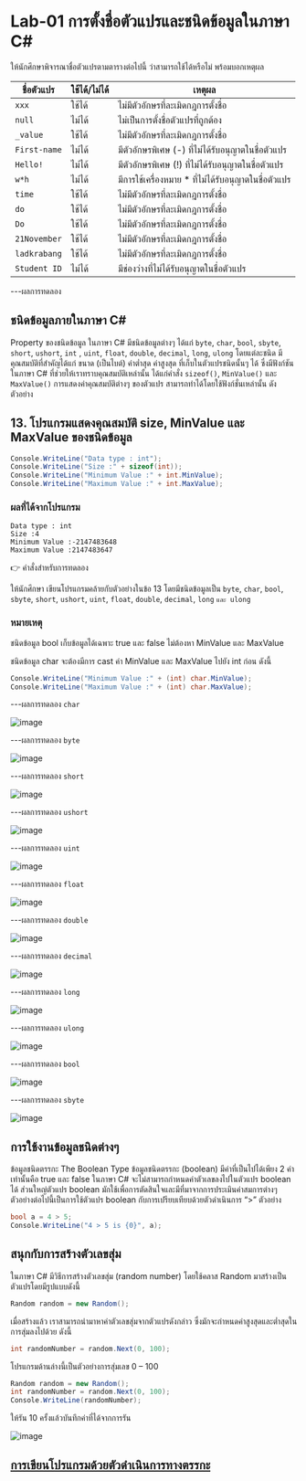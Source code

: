 # Lab-01 การตั้งชื่อตัวแปรและชนิดข้อมูลในภาษา C\#


 ให้นักศึกษาพิจารณาชื่อตัวแปรตามตารางต่อไปนี้ ว่าสามารถใช้ได้หรือไม่ พร้อมบอกเหตุผล

| ชื่อตัวแปร | ใช้ได้/ไม่ได้ | เหตุผล|
|--|--|--|
| `xxx`     | ใช้ได้ | ไม่มีตัวอักษรที่ละเมิดกฎการตั้งชื่อ            |
| `null`    | ไม่ได้ | ไม่เป็นการตั้งชื่อตัวแปรที่ถูกต้อง             |
| `_value`  | ใช้ได้ |    ไม่มีตัวอักษรที่ละเมิดกฎการตั้งชื่อ   |
| `First-name`| ไม่ได้ | มีตัวอักษรพิเศษ (-) ที่ไม่ได้รับอนุญาตในชื่อตัวแปร |
| `Hello!` |  ไม่ได้ | มีตัวอักษรพิเศษ (!) ที่ไม่ได้รับอนุญาตในชื่อตัวแปร |
| `w*h` |  ไม่ได้   | มีการใช้เครื่องหมาย * ที่ไม่ได้รับอนุญาตในชื่อตัวแปร |
| `time` |  ใช้ได้  | ไม่มีตัวอักษรที่ละเมิดกฎการตั้งชื่อ     |
| `do` |   ใช้ได้   | ไม่มีตัวอักษรที่ละเมิดกฎการตั้งชื่อ        |
| `Do` |  ใช้ได้   | ไม่มีตัวอักษรที่ละเมิดกฎการตั้งชื่อ  |
| `21November`| ใช้ได้   | ไม่มีตัวอักษรที่ละเมิดกฎการตั้งชื่อ    |
| `ladkrabang`| ใช้ได้   | ไม่มีตัวอักษรที่ละเมิดกฎการตั้งชื่อ  |
| `Student ID`| ไม่ได้   | มีช่องว่างที่ไม่ได้รับอนุญาตในชื่อตัวแปร |


---ผลการทดลอง


## ชนิดข้อมูลภายในภาษา C\#

Property ของชนิดข้อมูล ในภาษา C# มีชนิดข้อมูลต่างๆ ได้แก่ `byte`, `char`, `bool`, `sbyte`, `short`, `ushort`, `int` , `uint`, `float`, `double`, `decimal`, `long`, `ulong` โดยแต่ละชนิด มีคุณสมบัติที่สำคัญได้แก่ ขนาด (เป็นไบต์) ค่าต่ำสุด ค่าสูงสุด ที่เก็บในตัวแปรชนิดนั้นๆ ได้ ซึ่งมีฟังก์ชันในภาษา C# ที่ช่วยให้เราทราบคุณสมบัติเหล่านั้น ได้แก่คำสั่ง `sizeof()`, `MinValue()` และ `MaxValue()` การแสดงค่าคุณสมบัติต่างๆ ของตัวแปร สามารถทำได้โดยใช้ฟังก์ชั่นเหล่านั้น ดังตัวอย่าง

## 13. โปรแกรมแสดงคุณสมบัติ size, MinValue และ MaxValue ของชนิดข้อมูล

```csharp
Console.WriteLine("Data type : int");
Console.WriteLine("Size :" + sizeof(int));
Console.WriteLine("Minimum Value :" + int.MinValue);
Console.WriteLine("Maximum Value :" + int.MaxValue);
```

### ผลที่ได้จากโปรแกรม

```text
Data type : int
Size :4
Minimum Value :-2147483648
Maximum Value :2147483647
```

👉 คำสั่งสำหรับการทดลอง  

ให้นักศึกษา เขียนโปรแกรมคล้ายกับตัวอย่างในข้อ 13 โดยมีชนิดข้อมูลเป็น `byte`, `char`, `bool`, `sbyte`, `short`, `ushort`, `uint`, `float`, `double`, `decimal`, `long` `และ ulong`  

### หมายเหตุ

ชนิดข้อมูล bool เก็บข้อมูลได้เฉพาะ true และ false ไม่ต้องหา MinValue และ MaxValue

ชนิดข้อมูล char จะต้องมีการ cast ค่า MinValue และ MaxValue ไปยัง int ก่อน ดังนี้

```csharp
Console.WriteLine("Minimum Value :" + (int) char.MinValue);
Console.WriteLine("Maximum Value :" + (int) char.MaxValue);
```
---ผลการทดลอง `char`

![image](https://github.com/likunzz/03376836-OOP-2566-Lab-01/assets/144196696/0ee36ccf-0952-4840-a626-9b9c05d8fa02)

---ผลการทดลอง `byte`

![image](https://github.com/likunzz/03376836-OOP-2566-Lab-01/assets/144196696/86ccd7f1-9ce1-4d56-a675-80d459d69773)

---ผลการทดลอง `short`
 
![image](https://github.com/likunzz/03376836-OOP-2566-Lab-01/assets/144196696/ed25f801-10c2-426b-a329-5579ef3d0077)

---ผลการทดลอง `ushort`

![image](https://github.com/likunzz/03376836-OOP-2566-Lab-01/assets/144196696/3c3ee3a7-c0fc-454b-a2b2-744133e899e1)

---ผลการทดลอง `uint`

![image](https://github.com/likunzz/03376836-OOP-2566-Lab-01/assets/144196696/2dabb44b-2faa-4bea-94fb-3319c1cfa7ed)
 
---ผลการทดลอง `float`
 
![image](https://github.com/likunzz/03376836-OOP-2566-Lab-01/assets/144196696/e6d2fbc4-7ea4-40be-84aa-dc1bf183687e)

---ผลการทดลอง `double`

![image](https://github.com/likunzz/03376836-OOP-2566-Lab-01/assets/144196696/91f49227-23f2-4337-b647-9ff46334831f)

---ผลการทดลอง `decimal`

![image](https://github.com/likunzz/03376836-OOP-2566-Lab-01/assets/144196696/9009cb3c-9fc4-492c-8c07-5cb39c583114)
 
---ผลการทดลอง `long`

![image](https://github.com/likunzz/03376836-OOP-2566-Lab-01/assets/144196696/7fb8139a-ac9a-4413-8335-b3fee0458947)

---ผลการทดลอง `ulong`

![image](https://github.com/likunzz/03376836-OOP-2566-Lab-01/assets/144196696/91503b28-94d1-48ce-85fe-7462dcbeebb7)

---ผลการทดลอง `bool`

![image](https://github.com/likunzz/03376836-OOP-2566-Lab-01/assets/144196696/c62a04f8-4962-42f7-9db6-8ae7494535aa)

---ผลการทดลอง `sbyte`

![image](https://github.com/likunzz/03376836-OOP-2566-Lab-01/assets/144196696/8ed14fec-ca4a-4a44-baf3-6897898f522d)

## การใช้งานข้อมูลชนิดต่างๆ

ข้อมูลชนิดตรรกะ The Boolean Type
ข้อมูลชนิดตรรกะ (boolean) มีค่าที่เป็นไปได้เพียง 2 ค่าเท่านั้นคือ true และ false ในภาษา C# จะไม่สามารถกำหนดค่าตัวเลขลงไปในตัวแปร boolean ได้ ส่วนใหญ่ตัวแปร boolean มักใช้เพื่อการตัดสินใจและมีที่มาจากการประเมินค่าสมการต่างๆ ตัวอย่างต่อไปนี้เป็นการใช้ตัวแปร boolean กับการเปรียบเทียบด้วยตัวดำเนินการ “>”
ตัวอย่าง

```csharp
bool a = 4 > 5;
Console.WriteLine("4 > 5 is {0}", a);
```

## สนุกกับการสร้างตัวเลขสุ่ม

ในภาษา C# มีวิธีการสร้างตัวเลขสุ่ม (random number) โดยใช้คลาส Random มาสร้างเป็นตัวแปรโดยมีรูปแบบดังนี้

```csharp
Random random = new Random();
```

เมื่อสร้างแล้ว เราสามารถนำมาหาค่าตัวเลขสุ่มจากตัวแปรดังกล่าว ซึ่งมักจะกำหนดค่าสูงสุดและต่ำสุดในการสุ่มลงไปด้วย ดังนี้

```csharp
int randomNumber = random.Next(0, 100);
```

โปรแกรมด้านล่างนี้เป็นตัวอย่างการสุ่มเลข 0 – 100

```csharp
Random random = new Random();
int randomNumber = random.Next(0, 100);
Console.WriteLine(randomNumber);
```
 
ให้รัน 10 ครั้งแล้วบันทึกค่าที่ได้จากการรัน

![image](https://github.com/likunzz/03376836-OOP-2566-Lab-01/assets/144196696/45e6a289-f8b8-469f-979a-8bba3e36e662)

## [การเขียนโปรแกรมด้วยตัวดำเนินการทางตรรกะ](./Lab-01-part-14.md)
